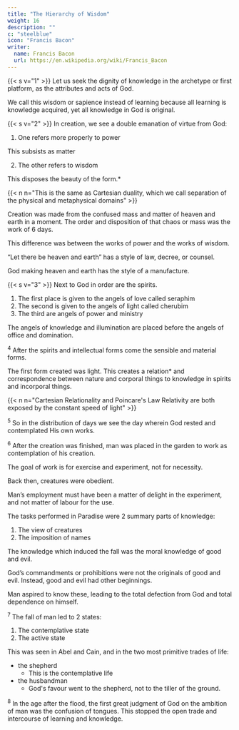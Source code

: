 ```yaml
---
title: "The Hierarchy of Wisdom"
weight: 16
description: ""
c: "steelblue"
icon: "Francis Bacon"
writer:
  name: Francis Bacon
  url: https://en.wikipedia.org/wiki/Francis_Bacon
---
```



{{< s v="1" >}} Let us seek the dignity of knowledge in the archetype or first platform, as the attributes and acts of God.

We call this wisdom or sapience instead of learning because all learning is knowledge acquired, yet all knowledge in God is original. 

<!-- , as far as they are revealed to man and may be observed with sobriety; wherein we may not seek it by the name of learning, for , and , and therefore we must look for it by another name, that of wisdom or , as the Scriptures call it. -->

{{< s v="2" >}} In creation, we see a double emanation of virtue from God:

1. One refers more properly to power

This subsists as matter

2. The other refers to wisdom

This disposes the beauty of the form.*

{{< n n="This is the same as Cartesian duality, which we call separation of the physical and metaphysical domains" >}}

Creation was made from the confused mass and matter of heaven and earth in a moment. The order and disposition of that chaos or mass was the work of 6 days.

This difference was between the works of power and the works of wisdom.

<!-- wherewith concurreth, that in the former it is not set down that God said,  -->

“Let there be heaven and earth” has a style of law, decree, or counsel.

 <!-- as it is set down of the works following; but actually, that  -->

God making heaven and earth has the style of a manufacture.

<!-- , and the other of a . -->

{{< s v="3" >}} Next to God in order are the spirits.

<!-- : we find, as far as credit is to be given to the celestial hierarchy of that supposed Dionysius, the senator of Athens,  -->

1. The first place is given to the angels of love called seraphim
2. The second is given to the angels of light called cherubim
3. The third are angels of power and ministry

The angels of knowledge and illumination are placed before the angels of office and domination.

<!-- , and so following places, to thrones, principalities, and the rest, which  -->

<sup>4</sup> After the spirits and intellectual forms come the sensible and material forms.

The first form created was light. This creates a relation* and correspondence between nature and corporal things to knowledge in spirits and incorporal things.

{{< n n="Cartesian Relationality and Poincare's Law Relativity are both exposed by the constant speed of light" >}}


<sup>5</sup> So in the distribution of days we see the day wherein God rested and contemplated His own works.

 <!-- was blessed above all the days wherein He did effect and accomplish them. -->


<sup>6</sup> After the creation was finished, man was placed in the garden to work as contemplation of his creation.

<!-- which work, so appointed to him, could be no other than work of ; that is, when  -->

The goal of work is for exercise and experiment, not for necessity.

Back then, creatures were obedient. 

<!-- there was  being then no reluctation of the creature, nor sweat of the brow,  -->

Man’s employment must have been a matter of delight in the experiment, and not matter of labour for the use.  

The tasks performed in Paradise were 2 summary parts of knowledge:

1. The view of creatures
2. The imposition of names

The knowledge which induced the fall was the moral knowledge of good and evil.

<!-- , it was, as was touched before, not the natural knowledge of creatures, but ;  -->

<!-- wherein the supposition was, that  -->

God’s commandments or prohibitions were not the originals of good and evil. Instead, good and evil had other beginnings.

Man aspired to know these, leading to the total defection from God and total dependence on himself.


<sup>7</sup> The fall of man led to 2 states:

1. The contemplative state
2. The active state

<!-- To pass on: in the first event or occurrence after the fall of man, we see (as the Scriptures have infinite mysteries, not violating at all the truth of this story or letter) an image of the two estates, , figured  -->

This was seen in Abel and Cain, and in the two most primitive trades of life:

- the shepherd
  - This is the contemplative life
   <!-- (who, by reason of his leisure, rest in a place, and lying in view of heaven, is a lively image of a ) -->
- the husbandman
   - God's favour went to the shepherd, not to the tiller of the ground.


<sup>8</sup> In the age after the flood, the first great judgment of God on the ambition of man was the confusion of tongues. This stopped the open trade and intercourse of learning and knowledge.

<!-- (8) So in the age before the flood, the holy records within those few memorials which are there entered and registered have vouchsafed to mention and honour the name of the inventors and authors of music and works in metal.   -->


